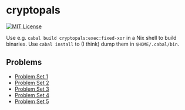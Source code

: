 # cryptopals

[![MIT License](https://img.shields.io/badge/license-MIT-blue.svg)](https://github.com/jtobin/cryptopals/blob/master/LICENSE)

Use e.g. `cabal build cryptopals:exec:fixed-xor` in a Nix shell
to build binaries. Use `cabal install` to (I think) dump them in
`$HOME/.cabal/bin`.

## Problems

* [Problem Set 1](docs/s1.md)
* [Problem Set 2](docs/s2.md)
* [Problem Set 3](docs/s3.md)
* [Problem Set 4](docs/s4.md)
* [Problem Set 5](docs/s5.md)

